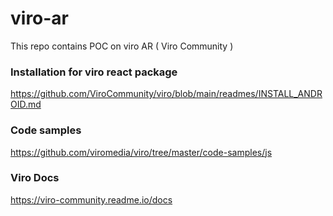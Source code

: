 # viro-ar
This repo contains POC on viro AR ( Viro Community )

### Installation for viro react package
https://github.com/ViroCommunity/viro/blob/main/readmes/INSTALL_ANDROID.md

### Code samples
https://github.com/viromedia/viro/tree/master/code-samples/js

### Viro Docs
https://viro-community.readme.io/docs
